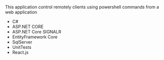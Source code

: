 This application control remotely clients using powershell commands from a web application

- C#
- ASP.NET CORE
- ASP.NET Core SIGNALR
- EntityFramework Core
- SqlServer
- UnitTests
- React.js
